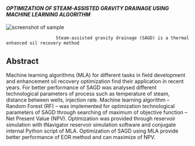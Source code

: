 ####             ***OPTIMIZATION OF STEAM-ASSISTED GRAVITY DRAINAGE USING MACHINE LEARNING ALGORITHM***
![screenshot of sample](https://apschool.ru/wp-content/uploads/2016/06/2010-11-depth-conversion-fig03-1024x752.jpg)

                       Steam-assisted gravity drainage (SAGD) is a thermal enhanced oil recovery method

## Abstract 
Machine learning algorithms (MLA) for different tasks in field development and enhancement oil recovery optimization find their application in recent years. For better performance of SAGD was analysed different technological parameters of process such as temperature of steam, distance between wells, injection rate. Machine learning algorithm – Random Forest (RF) – was implemented for optimization technological parameters of SAGD through searching of maximum of objective function – Net Present Value (NPV). Optimization was provided through reservoir simulation with tNavigator reservoir simulation software and conjugate internal Python script of MLA. Optimization of SAGD using MLA provide better performance of EOR method and can maximize of NPV.
